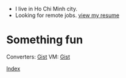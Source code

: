 - I live in Ho Chi Minh city.
- Looking for remote jobs. [view my resume](https://0xlkda.github.io/resume/lekhacduyanh_resume.pdf)

# Something fun

Converters: [Gist](https://gist.github.com/0xlkda/fb2073e78abf1b5d92b6e9f704ca5a70) 
VM: [Gist](https://gist.github.com/0xlkda/ec4b39ad76d0f5cc6346f39e8006a710)

[Index](https://gist.github.com/0xlkda) 
